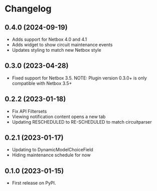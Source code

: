 # Changelog


## 0.4.0 (2024-09-19)

* Adds support for Netbox 4.0 and 4.1
* Adds widget to show circuit maintenance events
* Updates styling to match new Netbox style


## 0.3.0 (2023-04-28)

* Fixed support for Netbox 3.5. NOTE: Plugin version 0.3.0+ is only compatible with Netbox 3.5+

## 0.2.2 (2023-01-18)

* Fix API Filtersets
* Viewing notification content opens a new tab
* Updating RESCHEDULED to RE-SCHEDULED to match circuitparser

## 0.2.1 (2023-01-17)

* Updating to DynamicModelChoiceField
* Hiding maintenance schedule for now

## 0.1.0 (2023-01-15)

* First release on PyPI.


